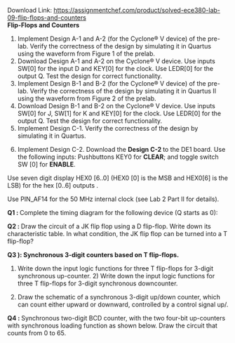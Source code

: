 Download Link: https://assignmentchef.com/product/solved-ece380-lab-09-flip-flops-and-counters
<br>
<strong>Flip-Flops and Counters </strong>

<ol>

 <li>Implement Design A-1 and A-2 (for the Cyclone® V device) of the pre-lab. Verify the correctness of the design by simulating it in Quartus using the waveform from Figure 1 of the prelab.</li>

 <li>Download Design A-1 and A-2 on the Cyclone® V device. Use inputs SW[0] for the input D and KEY[0] for the clock.  Use LEDR[0] for the output Q.  Test the design for correct functionality.</li>

 <li>Implement Design B-1 and B-2 (for the Cyclone® V device) of the pre-lab. Verify the correctness of the design by simulating it in Quartus II using the waveform from Figure 2 of the prelab.</li>

 <li>Download Design B-1 and B-2 on the Cyclone® V device. Use inputs SW[0] for J, SW[1] for K and KEY[0] for the clock.  Use LEDR[0] for the output Q.  Test the design for correct functionality.</li>

 <li>Implement Design C-1. Verify the correctness of the design by simulating it in Quartus.</li>

</ol>




<ol start="6">

 <li>Implement Design C-2. Download the <strong>Design C-2 </strong>to the DE1 board. Use the following inputs: Pushbuttons KEY0 for <strong>CLEAR</strong>; and toggle switch SW [0] for <strong>ENABLE</strong>.</li>

</ol>




Use seven digit display HEX0 [6..0] (HEX0 [0] is the MSB and HEX0[6] is the LSB) for the hex [0..6] outputs .




Use PIN_AF14 for the 50 MHz internal clock (see Lab 2 Part II for details).

<strong>Q1 : </strong>Complete the timing diagram for the following device (Q starts as 0):

<strong>Q2 : </strong>Draw the circuit of a JK flip flop using a D flip-flop. Write down its characteristic table. In what condition, the JK flip flop can be turned into a T flip-flop?

<strong>Q3 ): Synchronous 3-digit counters based on T flip-flops. </strong>

1) Write down the input logic functions for three T flip-flops for 3-digit synchronous up-counter. 2) Write down the input logic functions for three T flip-flops for 3-digit synchronous downcounter.

3) Draw the schematic of a synchronous 3-digit up/down counter, which can count either upward or downward, controlled by a control signal up/.

<strong>Q4 : </strong>Synchronous two-digit BCD counter, with the two four-bit up-counters with synchronous loading function as shown below. Draw the circuit that counts from 0 to 65.



